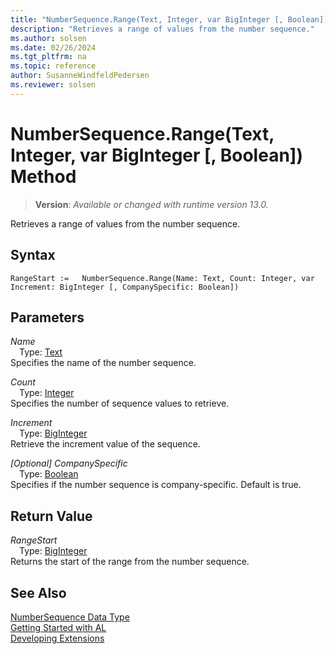```yaml
---
title: "NumberSequence.Range(Text, Integer, var BigInteger [, Boolean]) Method"
description: "Retrieves a range of values from the number sequence."
ms.author: solsen
ms.date: 02/26/2024
ms.tgt_pltfrm: na
ms.topic: reference
author: SusanneWindfeldPedersen
ms.reviewer: solsen
---
```

[//]: # (START>DO_NOT_EDIT)
[//]: # (IMPORTANT:Do not edit any of the content between here and the END>DO_NOT_EDIT.)
[//]: # (Any modifications should be made in the .xml files in the ModernDev repo.)
# NumberSequence.Range(Text, Integer, var BigInteger [, Boolean]) Method
> **Version**: _Available or changed with runtime version 13.0._

Retrieves a range of values from the number sequence.


## Syntax
```AL
RangeStart :=   NumberSequence.Range(Name: Text, Count: Integer, var Increment: BigInteger [, CompanySpecific: Boolean])
```
## Parameters
*Name*  
&emsp;Type: [Text](../text/text-data-type.md)  
Specifies the name of the number sequence.  

*Count*  
&emsp;Type: [Integer](../integer/integer-data-type.md)  
Specifies the number of sequence values to retrieve.  

*Increment*  
&emsp;Type: [BigInteger](../biginteger/biginteger-data-type.md)  
Retrieve the increment value of the sequence.  

*[Optional] CompanySpecific*  
&emsp;Type: [Boolean](../boolean/boolean-data-type.md)  
Specifies if the number sequence is company-specific. Default is true.  


## Return Value
*RangeStart*  
&emsp;Type: [BigInteger](../biginteger/biginteger-data-type.md)  
Returns the start of the range from the number sequence.


[//]: # (IMPORTANT: END>DO_NOT_EDIT)
## See Also
[NumberSequence Data Type](numbersequence-data-type.md)  
[Getting Started with AL](../../devenv-get-started.md)  
[Developing Extensions](../../devenv-dev-overview.md)